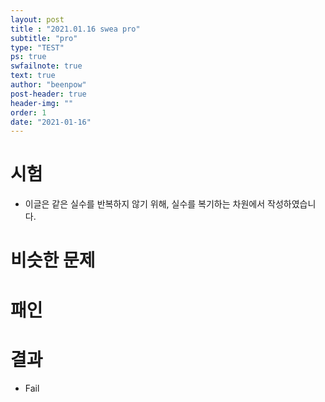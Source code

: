 ```yaml
---
layout: post
title : "2021.01.16 swea pro"
subtitle: "pro"
type: "TEST"
ps: true
swfailnote: true
text: true
author: "beenpow"
post-header: true
header-img: ""
order: 1
date: "2021-01-16"
---
```


# 시험

- 이글은 같은 실수를 반복하지 않기 위해, 실수를 복기하는 차원에서 작성하였습니다.

# 비슷한 문제

# 패인


# 결과
- Fail
